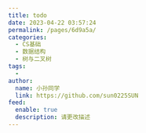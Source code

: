 ```yaml
---
title: todo
date: 2023-04-22 03:57:24
permalink: /pages/6d9a5a/
categories:
  - CS基础
  - 数据结构
  - 树与二叉树
tags:
  - 
author: 
  name: 小孙同学
  link: https://github.com/sun0225SUN
feed: 
  enable: true
  description: 请更改描述
---
```

